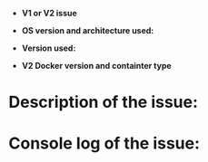 <!--
Hi there! thank you for discovering and submitting an issue!

* A potentially helpful troubleshooting guide may be found at our [Common issues and resolutions page](https://docs.microsoft.com/en-us/azure/iot-edge/troubleshoot)

Please use your Azure subscription if you need to share any information from your Azure subscription such as connection strings, service names (IoTHub, Provisioning), etc.

# Need Support?
* Have a feature request for SDKs? Please post it on [User Voice](https://feedback.azure.com/forums/907045-azure-iot-edge) to help us prioritize.
* Have a technical question? Ask on [Stack Overflow](https://stackoverflow.com/questions/tagged/azure-iot-edge) with tag "azure-iot-edge".
* Need Support? Every customer with an active Azure subscription has access to [support](https://docs.microsoft.com/en-us/azure/azure-supportability/how-to-create-azure-support-request) with guaranteed response time.  Consider submitting a ticket and get assistance from Microsoft support team

Please first tell us a little bit about the environment you're running:
-->

- **V1 or V2 issue** 

- **OS version and architecture used:** <VERSION> <!-- Windows 10, Ubuntu 15.04... -->
<Architecture> <!-- ARM64, x86_64... -->

- **Version used:** <VERSION> <!-- V1 release tag or commit, V2 image tag i.e (1.0_preview 22) -->

- **V2 Docker version and containter type** <VERSION> <TYPE> <!-- linux or Windows... -->

# Description of the issue:
<!-- Please be as detailed as possible: which feature has a problem, how often does it fail,  -->

# Console log of the issue:
<!-- Please share as much logs as posible, that will help debugging -->
<!-- For V2 issues, we have a list of [diagnostic steps](https://docs.microsoft.com/en-us/azure/iot-edge/troubleshoot#standard-diagnostic-steps) to help extract useful information. -->
<!-- Don't forget to remove any connection string information! -->

